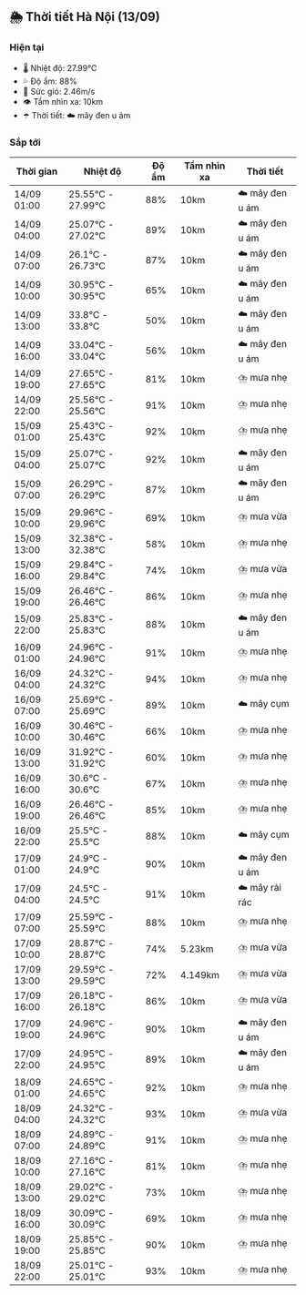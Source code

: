 ## 🌦️ Thời tiết Hà Nội (13/09)

### Hiện tại

- 🌡️ Nhiệt độ: 27.99℃
- 💦 Độ ẩm: 88%
- 💨 Sức gió: 2.46m/s
- 👁️ Tầm nhìn xa: 10km
- ☂️ Thời tiết: ☁️ mây đen u ám

### Sắp tới

| Thời gian | Nhiệt độ | Độ ẩm | Tầm nhìn xa | Thời tiết |
| --- | --- | --- | --- | --- |
| 14/09 01:00 | 25.55℃ - 27.99℃ | 88% | 10km | ☁️ mây đen u ám |
| 14/09 04:00 | 25.07℃ - 27.02℃ | 89% | 10km | ☁️ mây đen u ám |
| 14/09 07:00 | 26.1℃ - 26.73℃ | 87% | 10km | ☁️ mây đen u ám |
| 14/09 10:00 | 30.95℃ - 30.95℃ | 65% | 10km | ☁️ mây đen u ám |
| 14/09 13:00 | 33.8℃ - 33.8℃ | 50% | 10km | ☁️ mây đen u ám |
| 14/09 16:00 | 33.04℃ - 33.04℃ | 56% | 10km | ☁️ mây đen u ám |
| 14/09 19:00 | 27.65℃ - 27.65℃ | 81% | 10km | ⛈️ mưa nhẹ |
| 14/09 22:00 | 25.56℃ - 25.56℃ | 91% | 10km | ⛈️ mưa nhẹ |
| 15/09 01:00 | 25.43℃ - 25.43℃ | 92% | 10km | ⛈️ mưa nhẹ |
| 15/09 04:00 | 25.07℃ - 25.07℃ | 92% | 10km | ☁️ mây đen u ám |
| 15/09 07:00 | 26.29℃ - 26.29℃ | 87% | 10km | ☁️ mây đen u ám |
| 15/09 10:00 | 29.96℃ - 29.96℃ | 69% | 10km | ⛈️ mưa vừa |
| 15/09 13:00 | 32.38℃ - 32.38℃ | 58% | 10km | ⛈️ mưa nhẹ |
| 15/09 16:00 | 29.84℃ - 29.84℃ | 74% | 10km | ⛈️ mưa vừa |
| 15/09 19:00 | 26.46℃ - 26.46℃ | 86% | 10km | ⛈️ mưa nhẹ |
| 15/09 22:00 | 25.83℃ - 25.83℃ | 88% | 10km | ☁️ mây đen u ám |
| 16/09 01:00 | 24.96℃ - 24.96℃ | 91% | 10km | ⛈️ mưa nhẹ |
| 16/09 04:00 | 24.32℃ - 24.32℃ | 94% | 10km | ⛈️ mưa nhẹ |
| 16/09 07:00 | 25.69℃ - 25.69℃ | 89% | 10km | ☁️ mây cụm |
| 16/09 10:00 | 30.46℃ - 30.46℃ | 66% | 10km | ⛈️ mưa nhẹ |
| 16/09 13:00 | 31.92℃ - 31.92℃ | 60% | 10km | ⛈️ mưa nhẹ |
| 16/09 16:00 | 30.6℃ - 30.6℃ | 67% | 10km | ⛈️ mưa nhẹ |
| 16/09 19:00 | 26.46℃ - 26.46℃ | 85% | 10km | ⛈️ mưa nhẹ |
| 16/09 22:00 | 25.5℃ - 25.5℃ | 88% | 10km | ☁️ mây cụm |
| 17/09 01:00 | 24.9℃ - 24.9℃ | 90% | 10km | ☁️ mây đen u ám |
| 17/09 04:00 | 24.5℃ - 24.5℃ | 91% | 10km | ☁️ mây rải rác |
| 17/09 07:00 | 25.59℃ - 25.59℃ | 88% | 10km | ⛈️ mưa nhẹ |
| 17/09 10:00 | 28.87℃ - 28.87℃ | 74% | 5.23km | ⛈️ mưa vừa |
| 17/09 13:00 | 29.59℃ - 29.59℃ | 72% | 4.149km | ⛈️ mưa vừa |
| 17/09 16:00 | 26.18℃ - 26.18℃ | 86% | 10km | ⛈️ mưa vừa |
| 17/09 19:00 | 24.96℃ - 24.96℃ | 90% | 10km | ☁️ mây đen u ám |
| 17/09 22:00 | 24.95℃ - 24.95℃ | 89% | 10km | ☁️ mây đen u ám |
| 18/09 01:00 | 24.65℃ - 24.65℃ | 92% | 10km | ⛈️ mưa nhẹ |
| 18/09 04:00 | 24.32℃ - 24.32℃ | 93% | 10km | ⛈️ mưa vừa |
| 18/09 07:00 | 24.89℃ - 24.89℃ | 91% | 10km | ⛈️ mưa nhẹ |
| 18/09 10:00 | 27.16℃ - 27.16℃ | 81% | 10km | ⛈️ mưa nhẹ |
| 18/09 13:00 | 29.02℃ - 29.02℃ | 73% | 10km | ⛈️ mưa nhẹ |
| 18/09 16:00 | 30.09℃ - 30.09℃ | 69% | 10km | ⛈️ mưa nhẹ |
| 18/09 19:00 | 25.85℃ - 25.85℃ | 90% | 10km | ⛈️ mưa nhẹ |
| 18/09 22:00 | 25.01℃ - 25.01℃ | 93% | 10km | ⛈️ mưa nhẹ |
